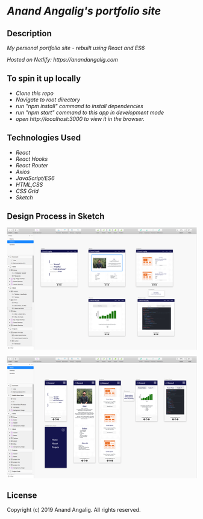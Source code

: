 # _Anand Angalig's portfolio site_

## Description

_My personal portfolio site - rebuilt using React and ES6_

_Hosted on Netlify: https://anandangalig.com_

## To spin it up locally

- _Clone this repo_
- _Navigate to root directory_
- _run "npm install" command to install dependencies_
- _run "npm start" command to this app in development mode_
- _open http://localhost:3000 to view it in the browser._

## Technologies Used

- _React_
- _React Hooks_
- _React Router_
- _Axios_
- _JavaScript/ES6_
- _HTML,CSS_
- _CSS Grid_
- _Sketch_

## Design Process in Sketch

![screenshot of desktop mockup](public/images/sketch_process_desktop.png)

![screenshot of mobile mockup](public/images/sketch_process_mobile.png)

## License

Copyright (c) 2019 Anand Angalig. All rights reserved.
